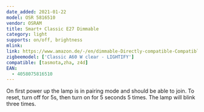 ```yaml
---
date_added: 2021-01-22
model: OSR 5816510
vendor: OSRAM
title: Smart+ Classic E27 Dimmable
category: light
supports: on/off, brightness
mlink: 
link: https://www.amazon.de/-/en/dimmable-Directly-compatible-Compatible-Philips/dp/B074KJ72MP
zigbeemodel: ['Classic A60 W clear - LIGHTIFY']
compatible: [tasmota,zha, z4d]
EAN:
  - 4058075816510
---
```


On first power up the lamp is in pairing mode and should be able to join. To reset, turn off for 5s, then turn on for 5 seconds 5 times. The lamp will blink three times.
